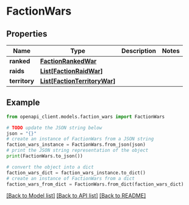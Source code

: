 # FactionWars


## Properties

Name | Type | Description | Notes
------------ | ------------- | ------------- | -------------
**ranked** | [**FactionRankedWar**](FactionRankedWar.md) |  | 
**raids** | [**List[FactionRaidWar]**](FactionRaidWar.md) |  | 
**territory** | [**List[FactionTerritoryWar]**](FactionTerritoryWar.md) |  | 

## Example

```python
from openapi_client.models.faction_wars import FactionWars

# TODO update the JSON string below
json = "{}"
# create an instance of FactionWars from a JSON string
faction_wars_instance = FactionWars.from_json(json)
# print the JSON string representation of the object
print(FactionWars.to_json())

# convert the object into a dict
faction_wars_dict = faction_wars_instance.to_dict()
# create an instance of FactionWars from a dict
faction_wars_from_dict = FactionWars.from_dict(faction_wars_dict)
```
[[Back to Model list]](../README.md#documentation-for-models) [[Back to API list]](../README.md#documentation-for-api-endpoints) [[Back to README]](../README.md)


